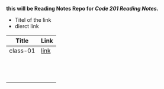 **this will be Reading Notes Repo for *Code 201 Reading Notes*.**
- Titel of the link 
- dierct link 


| Title         | Link           |
| ------------- | -------------  |
| class-01      |[link](https://anasomeir.github.io/reading-notes201/HTMLJS)|                                                      
|               |                |
|               |                |
|               |                |                                                      
|               |                |
|               |                |
|               |                |                                                      
|               |                |
|               |                |
|               |                |                                                      
|               |                |
|               |                |
|               |                |                      

